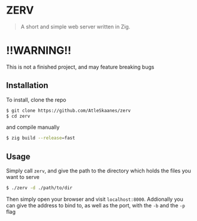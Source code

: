 # ZERV

> A short and simple web server written in Zig.

# !!WARNING!!

This is not a finished project, and may feature breaking bugs

## Installation

To install, clone the repo

```sh
$ git clone https://github.com/AtleSkaanes/zerv
$ cd zerv
```

and compile manually

```sh
$ zig build --release=fast
```

## Usage

Simply call `zerv`, and give the path to the directory which holds the files you want to serve

```sh
$ ./zerv -d ./path/to/dir
```

Then simply open your browser and visit `localhost:8000`.
Addionally you can give the address to bind to, as well as the port, with the `-b` and the `-p` flag
